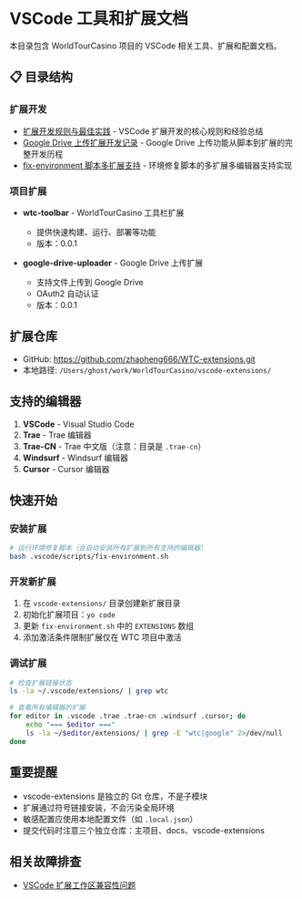 # VSCode 工具和扩展文档

本目录包含 WorldTourCasino 项目的 VSCode 相关工具、扩展和配置文档。

## 📋 目录结构

### 扩展开发
- [扩展开发规则与最佳实践](./扩展开发规则与最佳实践.md) - VSCode 扩展开发的核心规则和经验总结
- [Google Drive 上传扩展开发记录](./google-drive-uploader-开发记录.md) - Google Drive 上传功能从脚本到扩展的完整开发历程
- [fix-environment 脚本多扩展支持](./fix-environment脚本多扩展支持.md) - 环境修复脚本的多扩展多编辑器支持实现

### 项目扩展
- **wtc-toolbar** - WorldTourCasino 工具栏扩展
  - 提供快速构建、运行、部署等功能
  - 版本：0.0.1

- **google-drive-uploader** - Google Drive 上传扩展
  - 支持文件上传到 Google Drive
  - OAuth2 自动认证
  - 版本：0.0.1

## 扩展仓库
- GitHub: https://github.com/zhaoheng666/WTC-extensions.git
- 本地路径: `/Users/ghost/work/WorldTourCasino/vscode-extensions/`

## 支持的编辑器
1. **VSCode** - Visual Studio Code
2. **Trae** - Trae 编辑器
3. **Trae-CN** - Trae 中文版（注意：目录是 `.trae-cn`）
4. **Windsurf** - Windsurf 编辑器
5. **Cursor** - Cursor 编辑器

## 快速开始

### 安装扩展
```bash
# 运行环境修复脚本（会自动安装所有扩展到所有支持的编辑器）
bash .vscode/scripts/fix-environment.sh
```

### 开发新扩展
1. 在 `vscode-extensions/` 目录创建新扩展目录
2. 初始化扩展项目：`yo code`
3. 更新 `fix-environment.sh` 中的 `EXTENSIONS` 数组
4. 添加激活条件限制扩展仅在 WTC 项目中激活

### 调试扩展
```bash
# 检查扩展链接状态
ls -la ~/.vscode/extensions/ | grep wtc

# 查看所有编辑器的扩展
for editor in .vscode .trae .trae-cn .windsurf .cursor; do
    echo "=== $editor ==="
    ls -la ~/$editor/extensions/ | grep -E "wtc|google" 2>/dev/null
done
```

## 重要提醒
- vscode-extensions 是独立的 Git 仓库，不是子模块
- 扩展通过符号链接安装，不会污染全局环境
- 敏感配置应使用本地配置文件（如 `.local.json`）
- 提交代码时注意三个独立仓库：主项目、docs、vscode-extensions

## 相关故障排查
- [VSCode 扩展工作区兼容性问题](../../故障排查/vscode-扩展工作区兼容性问题.md)